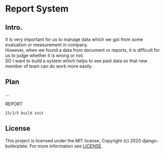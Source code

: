 # Report System

## Intro.
It is very important for us to manage data which we got from some evaluation or measurement in company.     
However, when we found a data from document or reports,  it is difficult for us to judge whether it is wrong or not.     
SO I want to build a system which helps to see past data so that new member of team can do work more easily.   

## Plan
...


REPORT
```
23/1/5 build init
```
 
## License
This project is licensed under the MIT license, Copyright (c) 2020 django-boilerplate. For more information see [LICENSE].

[LICENSE]: <https://github.com/beingbiplov/django-boilerplate/blob/master/LICENSE>